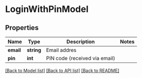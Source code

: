 # LoginWithPinModel

## Properties
Name | Type | Description | Notes
------------ | ------------- | ------------- | -------------
**email** | **string** | Email addres | 
**pin** | **int** | PIN code (received via email) | 

[[Back to Model list]](../README.md#documentation-for-models) [[Back to API list]](../README.md#documentation-for-api-endpoints) [[Back to README]](../README.md)


